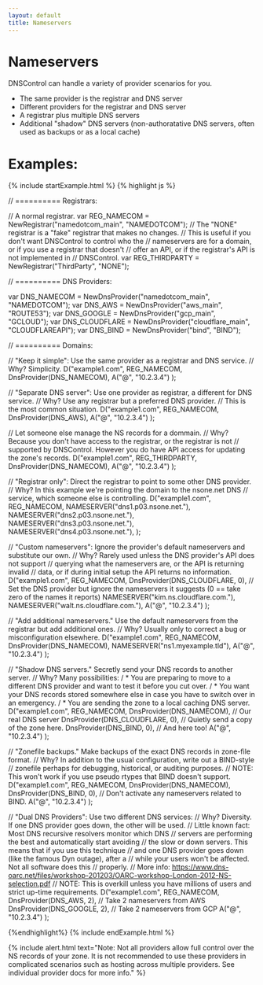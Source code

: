 ```yaml
---
layout: default
title: Nameservers
---
```


# Nameservers

DNSControl can handle a variety of provider scenarios for you.

- The same provider is the registrar and DNS server
- Different providers for the registrar and DNS server
- A registrar plus multiple DNS servers
- Additional "shadow" DNS servers (non-authoratative DNS servers,
  often used as backups or as a local cache)

# Examples:

{% include startExample.html %}
{% highlight js %}

// ========== Registrars:

// A normal registrar.
var REG_NAMECOM = NewRegistrar("namedotcom_main", "NAMEDOTCOM");
// The "NONE" registrar is a "fake" registrar that makes no changes.
// This is useful if you don't want DNSControl to control who the
// nameservers are for a domain, or if you use a registrar that doesn't
// offer an API, or if the registrar's API is not implemented in
// DNSControl.
var REG_THIRDPARTY = NewRegistrar("ThirdParty", "NONE");

// ========== DNS Providers:

var DNS_NAMECOM = NewDnsProvider("namedotcom_main", "NAMEDOTCOM");
var DNS_AWS = NewDnsProvider("aws_main", "ROUTE53");
var DNS_GOOGLE = NewDnsProvider("gcp_main", "GCLOUD");
var DNS_CLOUDFLARE = NewDnsProvider("cloudflare_main", "CLOUDFLAREAPI");
var DNS_BIND = NewDnsProvider("bind", "BIND");

// ========== Domains:

// "Keep it simple": Use the same provider as a registrar and DNS service.
// Why? Simplicity.
D("example1.com", REG_NAMECOM,
  DnsProvider(DNS_NAMECOM),
  A("@", "10.2.3.4")
);

// "Separate DNS server": Use one provider as registrar, a different for DNS service.
// Why? Use any registrar but a preferred DNS provider.
// This is the most common situation.
D("example1.com", REG_NAMECOM,
  DnsProvider(DNS_AWS),
  A("@", "10.2.3.4")
);

// Let someone else manage the NS records for a dommain.
// Why? Because you don't have access to the registrar, or the registrar is not
// supported by DNSControl. However you do have API access for updating the zone's records.
D("example1.com", REG_THIRDPARTY,
  DnsProvider(DNS_NAMECOM),
  A("@", "10.2.3.4")
);

// "Registrar only": Direct the registrar to point to some other DNS provider.
// Why? In this example we're pointing the domain to the nsone.net DNS
// service, which someone else is controlling.
D("example1.com", REG_NAMECOM,
  NAMESERVER("dns1.p03.nsone.net."),
  NAMESERVER("dns2.p03.nsone.net."),
  NAMESERVER("dns3.p03.nsone.net."),
  NAMESERVER("dns4.p03.nsone.net."),
);

// "Custom nameservers": Ignore the provider's default nameservers and substitute our own.
// Why? Rarely used unless the DNS provider's API does not support
// querying what the nameservers are, or the API is returning invalid
// data, or if during initial setup the API returns no information.
D("example1.com", REG_NAMECOM,
  DnsProvider(DNS_CLOUDFLARE, 0),  // Set the DNS provider but ignore the nameservers it suggests (0 == take zero of the names it reports)
  NAMESERVER("kim.ns.cloudflare.com."),
  NAMESERVER("walt.ns.cloudflare.com."),
  A("@", "10.2.3.4")
);

// "Add additional nameservers." Use the default nameservers from the registrar but add additional ones.
// Why? Usually only to correct a bug or misconfiguration elsewhere.
D("example1.com", REG_NAMECOM,
  DnsProvider(DNS_NAMECOM),
  NAMESERVER("ns1.myexample.tld"),
  A("@", "10.2.3.4")
);

// "Shadow DNS servers."  Secretly send your DNS records to another server.
// Why? Many possibilities:
/  * You are preparing to move to a different DNS provider and want to test it before you cut over.
/  * You want your DNS records stored somewhere else in case you have to switch over in an emergency.
/  * You are sending the zone to a local caching DNS server.
D("example1.com", REG_NAMECOM,
  DnsProvider(DNS_NAMECOM), // Our real DNS server
  DnsProvider(DNS_CLOUDFLARE, 0), // Quietly send a copy of the zone here.
  DnsProvider(DNS_BIND, 0), // And here too!
  A("@", "10.2.3.4")
);

// "Zonefile backups." Make backups of the exact DNS records in zone-file format.
// Why? In addition to the usual configuration, write out a BIND-style
// zonefile perhaps for debugging, historical, or auditing purposes.
// NOTE: This won't work if you use pseudo rtypes that BIND doesn't support.
D("example1.com", REG_NAMECOM,
  DnsProvider(DNS_NAMECOM),
  DnsProvider(DNS_BIND, 0), // Don't activate any nameservers related to BIND.
  A("@", "10.2.3.4")
);

// "Dual DNS Providers": Use two different DNS services:
// Why? Diversity. If one DNS provider goes down, the other will be used.
// Little known fact: Most DNS recursive resolvers monitor which DNS
// servers are performing the best and automatically start avoiding
// the slow or down servers. This means that if you use this technique
// and one DNS provider goes down (like the famous Dyn outage), after a
// while your users won't be affected.  Not all software does this
// properly.
// More info: https://www.dns-oarc.net/files/workshop-201203/OARC-workshop-London-2012-NS-selection.pdf
// NOTE: This is overkill unless you have millions of users and strict up-time requirements.
D("example1.com", REG_NAMECOM,
  DnsProvider(DNS_AWS, 2),  // Take 2 nameservers from AWS
  DnsProvider(DNS_GOOGLE, 2),  // Take 2 nameservers from GCP
  A("@", "10.2.3.4")
);

{%endhighlight%}
{% include endExample.html %}


{% include alert.html text="Note: Not all providers allow full control over the NS records of your zone. It is not recommended to use these providers in complicated scenarios such as hosting across multiple providers. See individual provider docs for more info." %}
